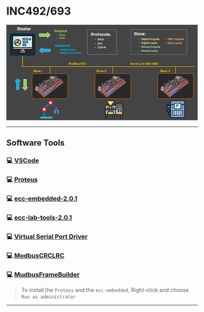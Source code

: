 # INC492/693

![cover](./resources/cover800.png)

---

## Software Tools

### :computer: [VSCode](https://code.visualstudio.com/)

### :computer: [Proteus](https://drive.google.com/file/d/1ifG5MsTLwOA2W5cLAon9hA1ISVzIXSe3/view?usp=sharing)

### :computer: [ecc-embedded-2.0.1](tools/ecc-embedded-2.0.1.zip)

### :computer: [ecc-lab-tools-2.0.1](tools/ecc-lab-tools-2.0.1.zip)

### :computer: [Virtual Serial Port Driver](https://drive.google.com/file/d/1rc5c_KIZRt1c3aQr4bRhl9nyJaOfkccu/view?usp=sharing)

### :computer: [ModbusCRCLRC](tools/ModbusCRCLRC.zip)

### :computer: [MudbusFrameBuilder](tools/MudbusFrameBuilder.zip)

> To install the `Proteus` and the `ecc-embedded`, Right-click and choose `Run as administrator`

---
